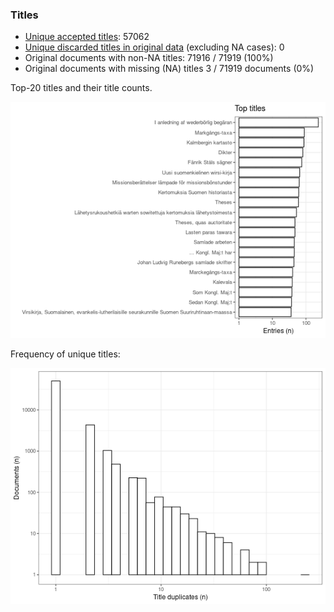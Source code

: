 ### Titles

-   [Unique accepted titles](output.tables/title_accepted.csv): 57062
-   [Unique discarded titles in original
    data](output.tables/title_discarded.csv) (excluding NA cases): 0
-   Original documents with non-NA titles: 71916 / 71919 (100%)
-   Original documents with missing (NA) titles 3 / 71919 documents (0%)

Top-20 titles and their title counts.

![plot of chunk summarytitle](figure/summarytitle-1.png)

Frequency of unique titles:

![plot of chunk uniquetitles](figure/uniquetitles-1.png)
